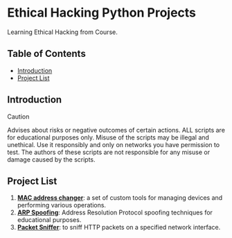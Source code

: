 # Ethical Hacking Python Projects

Learning Ethical Hacking from Course.

## Table of Contents

- [Introduction](#introduction)
- [Project List](#project-list)

## Introduction

> [!CAUTION]
> Advises about risks or negative outcomes of certain actions. ALL scripts are for educational purposes only. Misuse of the scripts may be illegal and unethical. Use it responsibly and only on networks you have permission to test. The authors of these scripts are not responsible for any misuse or damage caused by the scripts. 


## Project List

1. **[MAC address changer](https://github.com/alphaKilowhisKEY/hacking/tree/master/mac_address_changer)**: a set of custom tools for managing devices and performing various operations.
2. **[ARP Spoofing](https://github.com/alphaKilowhisKEY/hacking/tree/master/network_scanner)**: Address Resolution Protocol spoofing techniques for educational purposes.
3. **[Packet Sniffer](https://github.com/alphaKilowhisKEY/hacking/tree/master/packet_sniffer)**: to sniff HTTP packets on a specified network interface. 